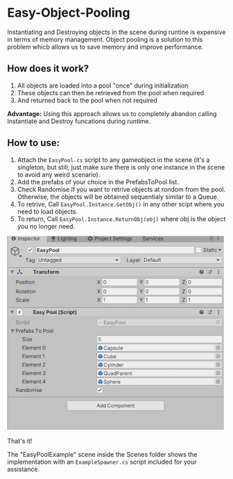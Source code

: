 # Easy-Object-Pooling

Instantiating and Destroying objects in the scene during runtine is expensive in terms of memory management. Object pooling is a solution to this problem whicb allows us to save memory and improve performance.

## How does it work?

1. All objects are loaded into a pool "once" during initialization
2. These objects can then be retrieved from the pool when required 
3. And returned back to the pool when not required

**Advantage:** Using this approach allows us to completely abandon calling Instantiate and Destroy funcations during runtime.

## How to use:

1. Attach the `EasyPool.cs` script to any gameobject in the scene (it's a singleton, but still, just make sure there is only one instance in the scene to avoid any weird scenario).
2. Add the prefabs of your choice in the PrefabsToPool list.
3. Check Randomise if you want to retrive objects at rondom from the pool. Otherwise, the objects will be obtained sequentialy similar to a Queue.
4. To retrive, Call `EasyPool.Instance.GetObj()` in any other scipt where you need to load objects. 
5. To return, Call `EasyPool.Instance.ReturnObj(obj)` where obj is the object you no longer need. 

<img src="Image/sample.png" width="500">

That's it! 

The "EasyPoolExample" scene inside the Scenes folder shows the implementation with an `ExampleSpawner.cs` script included for your assistance.

